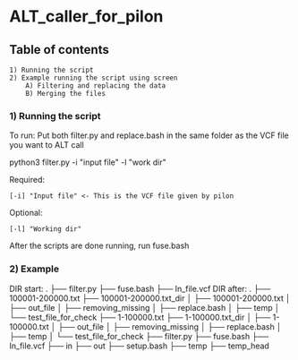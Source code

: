 # ALT_caller_for_pilon

## Table of contents
	1) Running the script
	2) Example running the script using screen
		A) Filtering and replacing the data
		B) Merging the files


### 1) Running the script


To run:
Put both filter.py and replace.bash in the same folder as the VCF file you want to ALT call

python3 filter.py -i "input file" -l "work dir"

  Required:
	
    [-i] "Input file" <- This is the VCF file given by pilon
		
  Optional:
	
    [-l] "Working dir"
		

After the scripts are done running, run fuse.bash


### 2) Example

DIR start:
	.
	├── filter.py
	├── fuse.bash
	├── In_file.vcf
DIR after:
	.
	├── 100001-200000.txt
	├── 100001-200000.txt_dir
	│   ├── 100001-200000.txt
	│   ├── out_file
	│   ├── removing_missing
	│   ├── replace.bash
	│   ├── temp
	│   └── test_file_for_check
	├── 1-100000.txt
	├── 1-100000.txt_dir
	│   ├── 1-100000.txt
	│   ├── out_file
	│   ├── removing_missing
	│   ├── replace.bash
	│   ├── temp
	│   └── test_file_for_check
	├── filter.py
	├── fuse.bash
	├── In_file.vcf
	├── in
	├── out
	├── setup.bash
	├── temp
	├── temp_head




